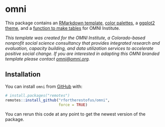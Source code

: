
# omni

This package contains an [RMarkdown template](articles/rmarkdown.html),
[color palettes](articles/colors.html), a [ggplot2
theme](articles/theme.html), and a [function to make
tables](articles/tables.html) for OMNI Institute.

*This template was created for the OMNI Institute, a Colorado-based
nonprofit social science consultancy that provides integrated research
and evaluation, capacity building, and data utilization services to
accelerate positive social change. If you are interested in adapting
this OMNI branded template please contact <omni@omni.org>.*

## Installation

You can install `omni` from [GitHub](https://github.com/) with:

``` r
# install.packages("remotes")
remotes::install_github("rfortherestofus/omni",
                        force = TRUE)
```

You can rerun this code at any point to get the newest version of the
package.
